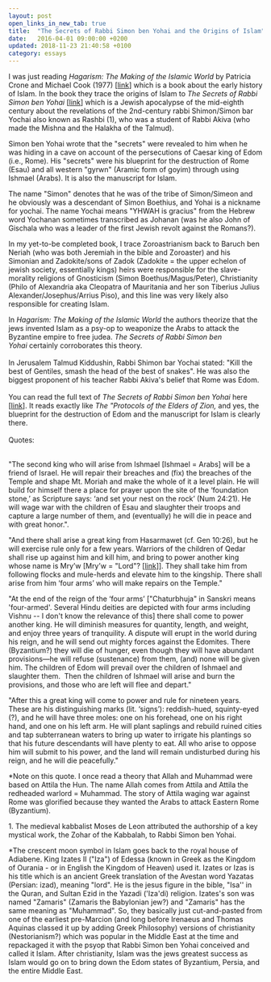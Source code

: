 ```yaml
---
layout: post
open_links_in_new_tab: true
title:  "The Secrets of Rabbi Simon ben Yohai and the Origins of Islam"
date:   2016-04-01 09:00:00 +0200
updated: 2018-11-23 21:40:58 +0100
category: essays
---
```


<p>I was just reading&nbsp;<i>Hagarism: The Making of the Islamic World</i>&nbsp;by Patricia Crone and Michael Cook (1977) [<a href="https://ia904503.us.archive.org/1/items/Hagarism/Hagarism%3B%20The%20Making%20of%20the%20Islamic%20World-Crone%2C%20Cook.pdf" rel="nofollow" target="_blank">link</a>] which&nbsp;is a book about the early history of Islam. In the book they trace the origins of Islam to <i>The</i>&nbsp;<i>Secrets of Rabbi Simon ben Yohai</i>&nbsp;[<a href="https://pages.charlotte.edu/john-reeves/research-projects/trajectories-in-near-eastern-apocalyptic/nistarot-secrets-of-r-shimon-b-yohai-2/" rel="nofollow" target="_blank">link</a>] which is a Jewish apocalypse of the mid-eighth century about the revelations of the 2nd-century rabbi Shimon/Simon bar Yochai also known as Rashbi (1), who was a student of Rabbi Akiva (who made the Mishna and the Halakha of the Talmud).</p><p>Simon ben Yohai wrote that&nbsp;the "secrets" were revealed to him when he was hiding in a cave on account of the persecutions of Caesar king of Edom (i.e., Rome). His "secrets" were his blueprint for the destruction of Rome (Esau) and all western "gyrwn" (Aramic form of goyim) through using Ishmael (Arabs). It is also the manuscript for Islam.</p><p>The name "Simon" denotes that he was of the tribe of Simon/Simeon and he obviously was a descendant of Simon Boethius, and Yohai is a nickname for yochai. The name Yochai means "YHWAH is gracius" from the Hebrew word Yochanan sometimes transcribed as Johanan (was he also John of Gischala who was a leader of the first Jewish revolt against the Romans?).</p><p>In my yet-to-be completed book, I trace Zoroastrianism back to Baruch ben Neriah (who was both Jeremiah in the bible and Zoroaster) and his Simonian and Zadokite/sons of Zadok (Zadokite = the upper echelon of jewish society, essentially kings) heirs were responsible for the slave-morality religions of Gnosticism (Simon Boethus/Magus/Peter), Christianity (Philo of Alexandria aka Cleopatra of Mauritania and her son Tiberius Julius Alexander/Josephus/Arrius Piso), and this line was very likely also responsible for creating Islam.</p><div>In<i> Hagarism: The Making of the Islamic World</i>&nbsp;the authors theorize that the jews invented Islam as a psy-op to weaponize the Arabs to attack the Byzantine empire to free judea.&nbsp;<i>The Secrets of Rabbi Simon ben Yohai</i>&nbsp;certainly corroborates this theory.</div><div><br /></div><div>In Jerusalem Talmud Kiddushin, Rabbi Shimon bar Yochai stated: "Kill the best of Gentiles, smash the head of the best of snakes". He was also the biggest proponent of his teacher Rabbi Akiva's belief that Rome was Edom.</div><div><br /></div><div>You can read the full text of&nbsp;<i>The Secrets of Rabbi Simon ben Yohai</i>&nbsp;here [<a href="https://pages.charlotte.edu/john-reeves/research-projects/trajectories-in-near-eastern-apocalyptic/nistarot-secrets-of-r-shimon-b-yohai-2/" rel="nofollow" target="_blank">link</a>]. It reads exactly like&nbsp;<i>The "Protocols of the Elders of Zion,</i>&nbsp;and yes, the blueprint for the destruction of Edom and the manuscript for Islam is clearly there.&nbsp;&nbsp;</div><div><br /></div><div>Quotes:</div><div><br /></div><p>"The second king who will arise from Ishmael [Ishmael = Arabs] will be a friend of Israel. He will repair their breaches and (fix) the breaches of the Temple and shape Mt. Moriah and make the whole of it a level plain. He will build for himself there a place for prayer upon the site of the ‘foundation stone,’ as Scripture says: ‘and set your nest on the rock’ (Num 24:21). He will wage war with the children of Esau and slaughter their troops and capture a large number of them, and (eventually) he will die in peace and with great honor.".</p><p>"And there shall arise a great king from Hasarmawet (cf. Gen 10:26), but he will exercise rule only for a few years. Warriors of the children of Qedar shall rise up against him and kill him, and bring to power another king whose name is Mry’w [Mry’w = "Lord"? [<a href="https://www.persee.fr/doc/syria_0039-7946_1983_num_60_1_6792" rel="nofollow" target="_blank">link</a>]]. They shall take him from following flocks and mule-herds and elevate him to the kingship. There shall arise from him ‘four arms’ who will make repairs on the Temple."</p><p>"At the end of the reign of the ‘four arms’ ["Chaturbhuja" in Sanskri means 'four-armed'. Several Hindu deities are depicted with four arms including Vishnu -- I don't know the relevance of this] there shall come to power another king. He will diminish measures for quantity, length, and weight, and enjoy three years of tranquility. A dispute will erupt in the world during his reign, and he will send out mighty forces against the Edomites. There (Byzantium?) they will die of hunger, even though they will have abundant provisions—he will refuse (sustenance) from them, (and) none will be given him. The children of Edom will prevail over the children of Ishmael and slaughter them.&nbsp; Then the children of Ishmael will arise and burn the provisions, and those who are left will flee and depart."</p><p>"After this a great king will come to power and rule for nineteen years. These are his distinguishing marks (lit. ‘signs’): reddish-hued, squinty-eyed (?), and he will have three moles: one on his forehead, one on his right hand, and one on his left arm. He will plant saplings and rebuild ruined cities and tap subterranean waters to bring up water to irrigate his plantings so that his future descendants will have plenty to eat. All who arise to oppose him will submit to his power, and the land will remain undisturbed during his reign, and he will die peacefully."</p><p>*Note on this quote. I once read a theory that Allah and Muhammad were based on Attila the Hun. The name Allah comes from Attila and Attila the redheaded warlord = Muhammad. The story of Attila waging war against Rome was glorified because they wanted the Arabs to attack Eastern Rome (Byzantium).</p><p>1. The medieval kabbalist Moses de Leon attributed the authorship of a key mystical work, the Zohar of the Kabbalah, to Rabbi Simon ben Yohai.</p><p>*The crescent moon symbol in Islam goes back to the royal house of Adiabene. King Izates II ("Iza") of Edessa (known in Greek as the Kingdom of Ourania - or in English the Kingdom of Heaven) used it. Izates or Izas is his title which is an ancient Greek translation of the Avestan word Yazatas (Persian: izad), meaning "lord". He is the jesus figure in the bible, "Isa'' in the Quran, and Sultan Ezid in the Yazadi ('Iza'di) religion. Izates's son was named "Zamaris" (Zamaris the Babylonian jew?) and "Zamaris" has the same meaning as "Muhammad". So, they basically just cut-and-pasted from one of the earliest pre-Marcion (and long before Irenaeus and Thomas Aquinas classed it up by adding Greek Philosophy) versions of christianity (Nestorianism?) which was popular in the Middle East at the time and repackaged it with the psyop that Rabbi Simon ben Yohai conceived and called it Islam. After christianity, Islam was the jews greatest success as Islam would go on to bring down the Edom states of Byzantium, Persia, and the entire Middle East.</p>
